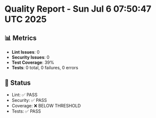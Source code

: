# Quality Report - Sun Jul  6 07:50:47 UTC 2025
## 📊 Metrics
- **Lint Issues**: 0
- **Security Issues**: 0
- **Test Coverage**: 39%
- **Tests**: 0 total, 0 failures, 0 errors
## 🎯 Status
- Lint: ✅ PASS
- Security: ✅ PASS
- Coverage: ❌ BELOW THRESHOLD
- Tests: ✅ PASS
